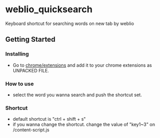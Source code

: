 # weblio_quicksearch

Keyboard shortcut for searching words on new tab by weblio

## Getting Started

### Installing

* Go to [chrome/extensions](chrome://extensions/) and add it to your chrome extensions as UNPACKED FILE.

### How to use

* select the word you wanna search and push the shortcut set.

### Shortcut

* default shortcut is "ctrl + shift + s"
* if you wanna change the shortcut. change the value of "key1~3" on /content-script.js

